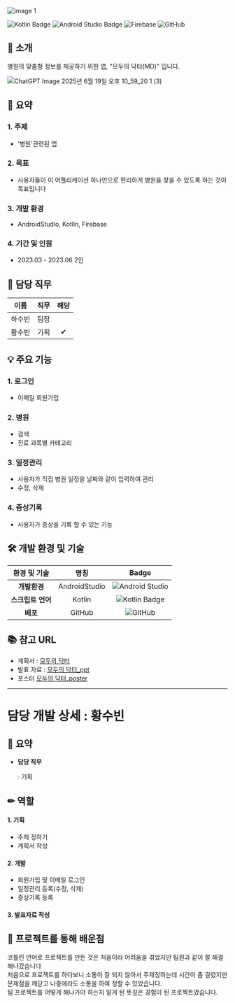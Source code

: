 ![image 1](https://github.com/user-attachments/assets/8ae4ce12-9718-4e25-852f-f8b2e8f40ec9)



![Kotlin Badge](https://img.shields.io/badge/Kotlin-7F52FF?style=flat-square&logo=kotlin&logoColor=white) ![Android Studio Badge](https://img.shields.io/badge/Android%20Studio-3DDC84?style=flat-square&logo=android-studio&logoColor=white)  ![Firebase](https://img.shields.io/badge/Firebase-FFCA28?style=flat-square&logo=Firebase&logoColor=white) ![GitHub](https://img.shields.io/badge/GitHub-181717?style=flat-square&logo=GitHub&logoColor=white)

## 🥬 소개
병원의 맞춤형 정보를 제공하기 위한 앱, "모두의 닥터(MD)" 입니다.

![ChatGPT Image 2025년 6월 19일 오후 10_59_20 1 (3)](https://github.com/user-attachments/assets/28864cdb-d53b-4fc8-9c82-414b531786ea)






## 📑 요약
### 1. **주제**
   - '병원'관련된 앱
     
### 2. **목표**
   - 사용자들이 이 어플리케이션 하나만으로 편리하게 병원을 찾을 수 있도록 하는 것이 목표입니다
     
### 3. **개발 환경**
   - AndroidStudio, Kotlin, Firebase
     
### 4. **기간 및 인원**
   - 2023.03 - 2023.06 2인



## 🙌 담당 직무
| 이름  | 직무              |해당 |
|:--------:|:-------------------:|:----:|
| 하수빈 | 팀장 |     |
| 황수빈 | 기획 |  ✔  |



## 💡 주요 기능

### 1. 로그인
   - 이메일 회원가입

### 2. 병원
   - 검색
   - 진료 과목별 카테고리

### 3. 일정관리
   - 사용자가 직접 병원 일정을 날짜와 같이 입력하여 관리
   - 수정, 삭제

### 4. 증상기록
   - 사용자가 증상을 기록 할 수 있는 기능




## 🛠️ 개발 환경 및 기술
| 환경 및 기술            | 명칭                                                 | Badge                                                           |
|:-----------------:|:-----------------------------------------------------:|:-------------------------------------------------------------:|
| **개발환경**      | AndroidStudio                                                 | ![Android Studio](https://img.shields.io/badge/Android%20Studio-3DDC84?style=for-the-badge&logo=androidstudio&logoColor=white)|`
| **스크립트 언어**      | Kotlin                                              | ![Kotlin Badge](https://img.shields.io/badge/Kotlin-7F52FF?style=flat-square&logo=kotlin&logoColor=white)
| **배포**          | GitHub                                               | ![GitHub](https://img.shields.io/badge/github-%23121011.svg?style=for-the-badge&logo=github&logoColor=white)|`


## 📚 참고 URL

- 계획서 : 
[모두의 닥터](<https://drive.google.com/file/d/1PK_Qfb8G8zIKYLe9sinYPy2GUYjk_8Os/view?usp=drive_link>)
- 발표 자료 : 
[모두의 닥터_ppt](<https://docs.google.com/presentation/d/1VrmR08a6A3bS-koPZKX2K2wDxmdv8vc-/edit?usp=drive_link&ouid=105199347415718613862&rtpof=true&sd=true>)
- 포스터
[모두의 닥터_poster](https://docs.google.com/presentation/d/1hCjiBk-gwGZYPxGttFvR4uXWStyrjV6d/edit?usp=drive_link&ouid=105199347415718613862&rtpof=true&sd=true)

---
# 담당 개발 상세 : 황수빈

## 📑 요약

- **담당 직무**

   : 기획

## ✏ 역할

#### 1. 기획
- 주제 정하기
- 계획서 작성
  
#### 2. 개발
- 회원가입 및 이메일 로그인
- 일정관리 등록(수정, 삭제)
- 증상기록 등록

#### 3. 발표자료 작성


## 💭 프로젝트를 통해 배운점

코틀린 언어로 프로젝트를 만든 것은 처음이라 어려움을 겪었지만 팀원과 같이 잘 해결해나갔습니다<br/>
처음으로 프로젝트를 하다보니 소통이 잘 되지 않아서 주제정하는데 시간이 좀 걸렸지만<br/>
문제점을 깨닫고 나중에라도 소통을 하여 정할 수 있었습니다.<br/>
팀 프로젝트를 어떻게 해나가야 하는지 알게 된 뜻깊은 경험이 된 프로젝트였습니다.
